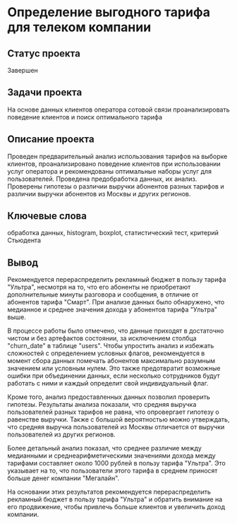 # Определение выгодного тарифа для телеком компании

## Статус проекта
Завершен

## Задачи проекта
На основе данных клиентов оператора сотовой связи проанализировать поведение клиентов и поиск оптимального тарифа

## Описание проекта
Проведен предварительный анализ использования тарифов на выборке клиентов,
проанализировано поведение клиентов при использовании услуг оператора и
рекомендованы оптимальные наборы услуг для пользователей. Проведена предобработка
данных, их анализ. Проверены гипотезы о различии выручки абонентов разных тарифов и
различии выручки абонентов из Москвы и других регионов.

## Ключевые слова
обработка данных, histogram, boxplot, статистический тест,
критерий Стьюдента

## Вывод
Рекомендуется перераспределить рекламный бюджет в пользу тарифа "Ультра", несмотря на то, что его абоненты не приобретают дополнительные минуты разговора и сообщения, в отличие от абонентов тарифа "Смарт". При анализе данных было обнаружено, что медианное и среднее значения дохода у абонентов тарифа "Ультра" выше.

В процессе работы было отмечено, что данные приходят в достаточно чистом и без артефактов состоянии, за исключением столбца "churn_date" в таблице "users". Чтобы упростить анализ и избежать сложностей с определением условных флагов, рекомендуется в момент сбора данных помечать абонентов максимально разумным значением или условным нулем. Это также предотвратит возможные ошибки при объединении данных, если несколько сотрудников будут работать с ними и каждый определит свой индивидуальный флаг.

Кроме того, анализ предоставленных данных позволил проверить гипотезы. Результаты анализа показали, что средняя выручка пользователей разных тарифов не равна, что опровергает гипотезу о равенстве выручки. Также с большой вероятностью можно утверждать, что средняя выручка пользователей из Москвы отличается от выручки пользователей из других регионов.

Более детальный анализ показал, что среднее различие между медианными и среднеарифметическими значениями дохода между тарифами составляет около 1000 рублей в пользу тарифа "Ультра". Это указывает на то, что пользователи этого тарифа в среднем приносят больше денег компании "Мегалайн".

На основании этих результатов рекомендуется перераспределить рекламный бюджет в пользу тарифа "Ультра" и обратить внимание на его продвижение, чтобы привлечь больше клиентов и увеличить доход компании.
